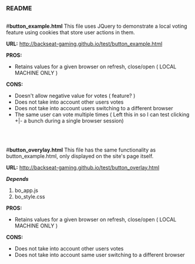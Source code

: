 #####
###
#
#
### README
##
##
###
#####

#**button_example.html**
This file uses JQuery to demonstrate a local voting feature using cookies that store user actions in them.

**URL:** http://backseat-gaming.github.io/test/button_example.html

**PROS:**
* Retains values for a given browser on refresh, close/open ( LOCAL MACHINE ONLY )

**CONS:**
* Doesn't allow negative value for votes ( feature? )
* Does not take into account other users votes
* Does not take into account users switching to a different browser
* The same user can vote multiple times ( Left this in so I can test clicking +|- a bunch during a single browser session)

<br />
<br />

#**button_overylay.html**
This file has the same functionality as button_example.html, only displayed on the site's page itself.

**URL:** http://backseat-gaming.github.io/test/button_overlay.html

***Depends***
1. bo_app.js  
2. bo_style.css  

**PROS:**
* Retains values for a given browser on refresh, close/open ( LOCAL MACHINE ONLY )

**CONS:**
* Does not take into account other users votes
* Does not take into account same user switching to a different browser